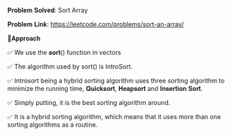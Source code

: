 𝐏𝐫𝐨𝐛𝐥𝐞𝐦 𝐒𝐨𝐥𝐯𝐞𝐝: Sort Array

𝐏𝐫𝐨𝐛𝐥𝐞𝐦 𝐋𝐢𝐧𝐤: https://leetcode.com/problems/sort-an-array/



📌𝐀𝐩𝐩𝐫𝐨𝐚𝐜𝐡

✅ We use the 𝐬𝐨𝐫𝐭() function in vectors

✅ The algorithm used by sort() is IntroSort. 

✅ Introsort being a hybrid sorting algorithm uses three sorting algorithm to minimize the running time, 𝐐𝐮𝐢𝐜𝐤𝐬𝐨𝐫𝐭, 𝐇𝐞𝐚𝐩𝐬𝐨𝐫𝐭 and 𝐈𝐧𝐬𝐞𝐫𝐭𝐢𝐨𝐧 𝐒𝐨𝐫𝐭. 

✅ Simply putting, it is the best sorting algorithm around. 

✅ It is a hybrid sorting algorithm, which means that it uses more than one sorting algorithms as a routine.


